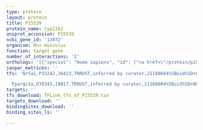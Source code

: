 ```yaml
---
type: protein
layout: protein
title: P15539
protein_name: Cyp11b2
uniprot_accession: P15539
ncbi_gene_id: '13072'
organism: Mus musculus
function: target gene
number_of_interactions: '2'
orthologs: '[{"species": "Homo sapiens", "id": ["<a href=\"/protein/p15538\">P15538</a>", "<a href=\"/protein/p19099\">P19099</a>"]}, {"species": "Rattus norvegicus", "id": ["F1LPS4"]}, {"species": "Danio rerio", "id": ["A9JRV2"]}]'
jaspar_matrices: ''
tfs: 'Nr5a1,P33242,26423,TRRUST,inferred by curator,21108604%5Buid%5D+OR+29087512%5Buid%5D,Yes

  Ppargc1a,O70343,19017,TRRUST,inferred by curator,21108604%5Buid%5D+OR+29087512%5Buid%5D,Yes'
targets: ''
tfs_download: TFLink_tfs_of_P15539.tsv
targets_download: ''
bindingSites_download: ''
binding_sites_ls: ''

---
```

